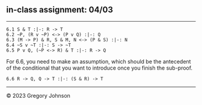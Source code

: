 ## in-class assignment: 04/03

---

~~~{.ProofChecker .JohnsonSL options="fonts tabindent render" guides="fitch" points="20" late-credit="16"}
6.1 S & T :|-: R -> T
6.2 ~P, (R v ~P) <-> (P v Q) :|-: Q
6.3 (M -> P) & R, S & M, N <-> (P & S) :|-: N
6.4 ~S v ~T :|-: S -> ~T
6.5 P v Q, (~P <-> R) & T :|-: R -> Q
~~~

For 6.6, you need to make an assumption, which should be the antecedent of the conditional that you want to introduce once you finish the sub-proof.

~~~{.ProofChecker .JohnsonSL options="fonts tabindent render" guides="fitch" points="20" late-credit="16"}
6.6 R -> Q, Q -> T :|-: (S & R) -> T
~~~

---

&copy; 2023 Gregory Johnson 
 
